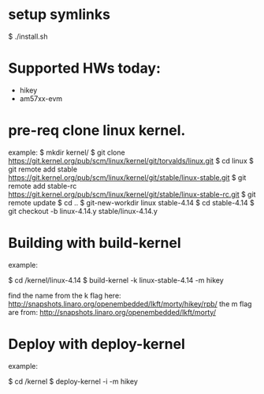 # setup symlinks
$ ./install.sh

# Supported HWs today:

 - hikey
 - am57xx-evm

# pre-req clone linux kernel.
example:
$ mkdir kernel/
$ git clone https://git.kernel.org/pub/scm/linux/kernel/git/torvalds/linux.git
$ cd linux
$ git remote add stable https://git.kernel.org/pub/scm/linux/kernel/git/stable/linux-stable.git
$ git remote add stable-rc https://git.kernel.org/pub/scm/linux/kernel/git/stable/linux-stable-rc.git
$ git remote update
$ cd ..
$ git-new-workdir linux stable-4.14
$ cd stable-4.14
$ git checkout -b linux-4.14.y stable/linux-4.14.y

# Building with build-kernel
example:

$ cd <path>/kernel/linux-4.14
$ build-kernel -k linux-stable-4.14 -m hikey

find the name from the k flag here:
http://snapshots.linaro.org/openembedded/lkft/morty/hikey/rpb/
the m flag are from:
http://snapshots.linaro.org/openembedded/lkft/morty/

# Deploy with deploy-kernel
example:

$ cd <path>/kernel
$ deploy-kernel -i <ip> -m hikey
